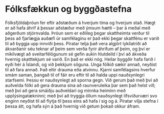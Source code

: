 # Fólksfækkun og byggðastefna

Fólksfjöldaþróun fer eftir aðstæðum á hverjum tíma og hverjum stað. Hægt er að
hafa áhrif á þessar aðstæður með ýmsum hætti – þar á meðal með aðgerðum
stjórnvalda. Þróun sem er eðlileg þegar skattheimta verður til þess að fjarlægja
auðæfi úr samfélaginu er það ekki þegar skattfénu er varið til að byggja upp
innviði þess. Píratar telja það vera algjört lykilatriði að ákvarðanir séu
teknar af þeim sem verða fyrir áhrifum af þeim, og því er mikilvægt að
sveitarfélögunum sé gefin aukin hlutdeild í því að ákveða hvernig skatttekjum sé
varið. En það er ekki nóg. Heilar byggðir hafa farið í eyði hér á Íslandi, og
við þekkjum söguna. Unga fólkið sækir annað, neyðist til að fara annað. Það
eltir drauma eða atvinnu. Kjarni samfélagsins hverfur smám saman, þangað til of
fáir eru eftir til að halda uppi nauðsynlegri starfsemi. Þessu er nauðsynlegt að
sporna gegn. Við gerum það með því að auðvelda fólki að gera drauma sína að
raunveruleika þar sem það helst vill; með því að gera smáiðju auðveldari og
minnka heiminn með upplýsingatækninni; með því að tryggja öllum nauðsynlegt
lífsviðurværi svo enginn neyðist til að flytja til þess eins að hafa í sig og á.
Píratar vilja stefna í þessa átt, og hafa sýn á það hvernig við getum þokað
okkur áfram.
